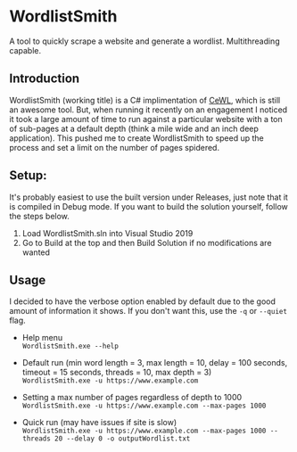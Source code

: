 # WordlistSmith
A tool to quickly scrape a website and generate a wordlist. Multithreading capable.

## Introduction

WordlistSmith (working title) is a C# implimentation of [CeWL](https://github.com/digininja/CeWL), which is still an awesome tool. But, when running it recently on an engagement I noticed it took a large amount of time to run against a particular website with a ton of sub-pages at a default depth (think a mile wide and an inch deep application). This pushed me to create WordlistSmith to speed up the process and set a limit on the number of pages spidered.

## Setup:

It's probably easiest to use the built version under Releases, just note that it is compiled in Debug mode. If you want to build the solution yourself, follow the steps below.

1. Load WordlistSmith.sln into Visual Studio 2019
2. Go to Build at the top and then Build Solution if no modifications are wanted

## Usage

I decided to have the verbose option enabled by default due to the good amount of information it shows. If you don't want this, use the `-q` or `--quiet` flag.

- Help menu <br>
`WordlistSmith.exe --help`

- Default run (min word length = 3, max length = 10, delay = 100 seconds, timeout = 15 seconds, threads = 10, max depth = 3) <br>
`WordlistSmith.exe -u https://www.example.com`

- Setting a max number of pages regardless of depth to 1000 <br>
`WordlistSmith.exe -u https://www.example.com --max-pages 1000`

- Quick run (may have issues if site is slow) <br>
`WordlistSmith.exe -u https://www.example.com --max-pages 1000 --threads 20 --delay 0 -o outputWordlist.txt`
